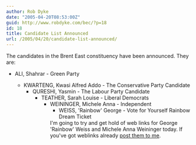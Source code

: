 ```yaml
---
author: Rob Dyke
date: "2005-04-20T08:53:00Z"
guid: http://www.robdyke.com/bec/?p=18
id: 18
title: Candidate List Announced
url: /2005/04/20/candidate-list-announced/
---
```

The candidates in the Brent East constituency have been announced. They are:

  * ALI, Shahrar - Green Party</p> 
      * KWARTENG, Kwasi Alfred Addo - The Conservative Party Candidate 
          * QURESHI, Yasmin - The Labour Party Candidate 
              * TEATHER, Sarah Louise - Liberal Democrats 
                  * WEININGER, Michele Anna - Independent 
                      * WEISS, 'Rainbow' George - Vote for Yourself Rainbow Dream Ticket </ul> 
                        I'm going to try and get hold of web links for George 'Rainbow' Weiss and Michele Anna Weininger today. If you've got weblinks already [post them to me](mailto://brent_east@robdyke.com).